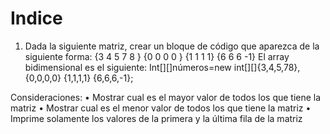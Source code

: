 # Indice

1. Dada la siguiente matriz, crear un bloque de código que aparezca de la siguiente
forma:
{3 4 5 7 8 }
{0 0 0 0 }
{1 1 1 1}
{6 6 6 -1}
El array bidimensional es el siguiente:
Int[][]números=new int[][]{3,4,5,78},
{0,0,0,0}
{1,1,1,1}
{6,6,6,-1};

Consideraciones:
•
 Mostrar cual es el mayor valor de todos los que tiene la matriz
•
 Mostrar cual es el menor valor de todos los que tiene la matriz
•
 Imprime solamente los valores de la primera y la última fila de la matriz
